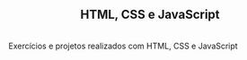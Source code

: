 <h2 align="center"> HTML, CSS e JavaScript </h2>
<br>
Exercícios e projetos realizados com HTML, CSS e JavaScript

